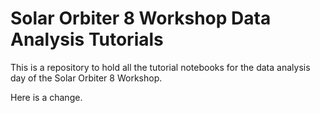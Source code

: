 # Solar Orbiter 8 Workshop Data Analysis Tutorials

This is a repository to hold all the tutorial notebooks for the data analysis day of the Solar Orbiter 8 Workshop.

Here is a change.
